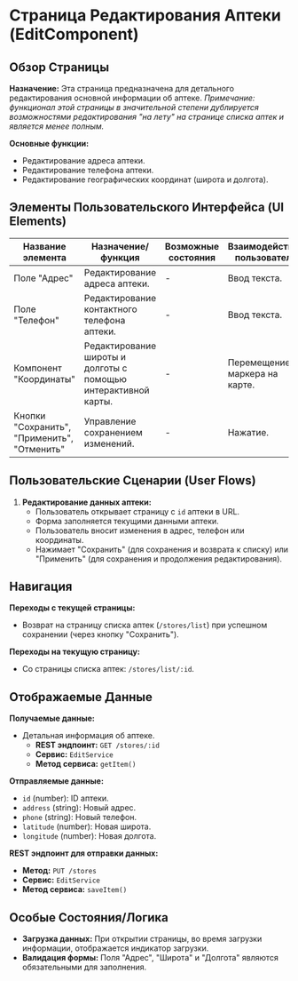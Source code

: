 # Страница Редактирования Аптеки (EditComponent)

## Обзор Страницы

**Назначение:** Эта страница предназначена для детального редактирования основной информации об аптеке. *Примечание: функционал этой страницы в значительной степени дублируется возможностями редактирования "на лету" на странице списка аптек и является менее полным.*

**Основные функции:**
-   Редактирование адреса аптеки.
-   Редактирование телефона аптеки.
-   Редактирование географических координат (широта и долгота).

## Элементы Пользовательского Интерфейса (UI Elements)

| Название элемента | Назначение/функция | Возможные состояния | Взаимодействие пользователя |
| --- | --- | --- | --- |
| Поле "Адрес" | Редактирование адреса аптеки. | - | Ввод текста. |
| Поле "Телефон" | Редактирование контактного телефона аптеки. | - | Ввод текста. |
| Компонент "Координаты" | Редактирование широты и долготы с помощью интерактивной карты. | - | Перемещение маркера на карте. |
| Кнопки "Сохранить", "Применить", "Отменить" | Управление сохранением изменений. | - | Нажатие. |

## Пользовательские Сценарии (User Flows)

1.  **Редактирование данных аптеки:**
    -   Пользователь открывает страницу с `id` аптеки в URL.
    -   Форма заполняется текущими данными аптеки.
    -   Пользователь вносит изменения в адрес, телефон или координаты.
    -   Нажимает "Сохранить" (для сохранения и возврата к списку) или "Применить" (для сохранения и продолжения редактирования).

## Навигация

**Переходы с текущей страницы:**
-   Возврат на страницу списка аптек (`/stores/list`) при успешном сохранении (через кнопку "Сохранить").

**Переходы на текущую страницу:**
-   Со страницы списка аптек: `/stores/list/:id`.

## Отображаемые Данные

**Получаемые данные:**
-   Детальная информация об аптеке.
    -   **REST эндпоинт:** `GET /stores/:id`
    -   **Сервис:** `EditService`
    -   **Метод сервиса:** `getItem()`

**Отправляемые данные:**
-   `id` (number): ID аптеки.
-   `address` (string): Новый адрес.
-   `phone` (string): Новый телефон.
-   `latitude` (number): Новая широта.
-   `longitude` (number): Новая долгота.

**REST эндпоинт для отправки данных:**
-   **Метод:** `PUT /stores`
-   **Сервис:** `EditService`
-   **Метод сервиса:** `saveItem()`

## Особые Состояния/Логика

-   **Загрузка данных:** При открытии страницы, во время загрузки информации, отображается индикатор загрузки.
-   **Валидация формы:** Поля "Адрес", "Широта" и "Долгота" являются обязательными для заполнения.
